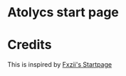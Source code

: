 # Atolycs start page


# Credits
This is inspired by [Fxzii's Startpage](https://gitlab.com/fazzi/startpage)

